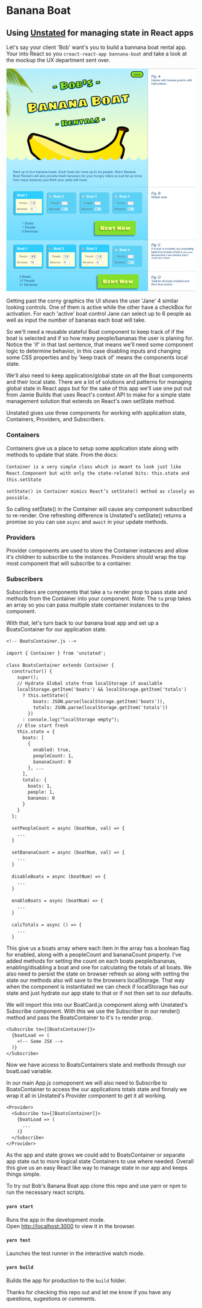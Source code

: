 # Banana Boat

## Using [Unstated](https://github.com/jamiebuilds/unstated) for managing state in React apps

Let's say your client 'Bob' want's you to build a bannana boat rental app. Your into React so you ```creact-react-app bannana-boat``` and take a look at the mockup the UX department sent over.

![](./src/assets/banana-boat.png)

Getting past the corny graphics the UI shows the user 'Jane' 4 similar looking controls. One of them is active while the other have a checkBox for activation. For each 'active' boat control Jane can select up to 6 people as well as input the number of bananas each boat will take.

So we'll need a reusable stateful Boat component to keep track of if the boat is selected and if so how many people/bananas the user is planing for. Notice the 'if' in that last sentence, that means we'll need some component logic to determine behavior, in this case disabling inputs and changing some CSS properties and by 'keep track of' means the components local state.

We'll also need to keep application/global state on all the Boat components and their local state. There are a lot of solutions and patterns for managing global state in React apps but for the sake of this app we'll use one put out from Jamie
Builds that uses React's context API to make for a simple state management solution that extends on React's own setState method.

Unstated gives use three components for working with application state, Containers, Providers, and Subscribers.

### Containers
Containers give us a place to setup some application state along with methods to update that state.
From the docs:

`Container is a very simple class which is meant to look just like React.Component but with only the state-related bits: this.state and this.setState`

`setState() in Container mimics React’s setState() method as closely as possible.`

So calling setState() in the Container will cause any component subscribed to re-render. One refreshing difference is Unstated's setState() returns a promise so you can use `async` and `await` in your update methods.

### Providers
Provider components are used to store the Container instances and allow it's children to subscribe to the instances. Providers should wrap the top most component that will subscribe to a container.

### Subscribers
Subscribers are components that take a `to` render prop to pass state and methods from the Container into your component. Note: The `to` prop takes an array so you can pass multiple state container instances to the component.

With that, let's turn back to our banana boat app and set up a BoatsContainer for our application state.

```
<!-- BoatsContainer.js -->

import { Container } from 'unstated';

class BoatsContainer extends Container {
  constructor() {
    super();
    // Hydrate Global state from localStorage if available
    localStorage.getItem('boats') && localStorage.getItem('totals')
      ? this.setState({
          boats: JSON.parse(localStorage.getItem('boats')),
          totals: JSON.parse(localStorage.getItem('totals'))
        })
      : console.log("localStorage empty");
    // Else start fresh
    this.state = {
      boats: [
        {
          enabled: true,
          peopleCount: 1,
          bananaCount: 0
        }, ...
      ],
      totals: {
        boats: 1,
        people: 1,
        bananas: 0
      }
    }
  };

  setPeopleCount = async (boatNum, val) => {
    ...
  }

  setBananaCount = async (boatNum, val) => {
    ...
  }

  disableBoats = async (boatNum) => {
    ...
  }

  enableBoats = async (boatNum) => {
    ...
  }

  calcTotals = async () => {
    ...
  }
```

This give us a boats array where each item in the array has a boolean flag for enabled, along with a peopleCount and bananaCount property. I've added methods for setting the count on each boats people/bananas, enabling/disabling a boat and one for calculating the totals of all boats. We also need to persist the state on browser refresh so along with setting the state our methods also will save to the browsers localStorage. That way when the component is instantiated we can check if localStorage has our state and just hydrate our app state to that or if not then set to our defaults.

We will import this into our BoatCard.js component along with Unstated's Subscribe component. With this we use the Subscriber in our render() method and pass the BoatsContainer to it's `to` render prop.

```
<Subscribe to={[BoatsContainer]}>
  {boatLoad => (
    <!-- Some JSX -->
  )}
</Subscribe>
```
Now we have access to BoatsContainers state and methods through our boatLoad variable.

In our main App.js comoponent we will also need to Subscribe to BoatsContainer to access the our applications totals state and finnaly we wrap it all in Unstated's Provider component to get it all working.
```
<Provider>
  <Subscribe to={[BoatsContainer]}>
    {boatLoad => (
      ...
    )}
  </Subscribe>
</Provider>
```

As the app and state grows we could add to BoatsContainer or separate app state out to more logical state Containers to use where needed. Overall this give us an easy React like way to manage state in our app and keeps things simple.

To try out Bob's Banana Boat app clone this repo and use yarn or npm to run the necessary react scripts.

#### `yarn start`

Runs the app in the development mode.<br>
Open [http://localhost:3000](http://localhost:3000) to view it in the browser.

#### `yarn test`

Launches the test runner in the interactive watch mode.<br>

#### `yarn build`

Builds the app for production to the `build` folder.

Thanks for checking this repo out and let me know if you have any questions, sugestions or comments.
